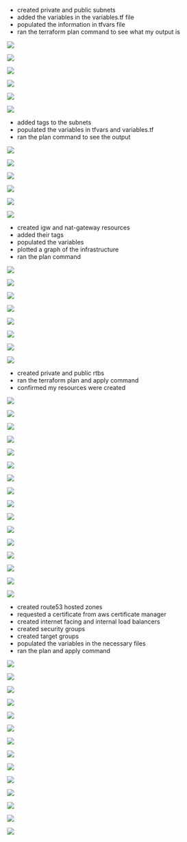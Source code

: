 - created private and public subnets
- added the variables in the variables.tf file
- populated the information in tfvars file
- ran the terraform plan command to see what my output is

![](images/privatesubnets1.png)

![](images/subnetsvariablestypedesc2.png)

![](images/tfvarssubnets3.png)

![](images/fmtvalidateplan4.png)

![](images/fmtvalidateplan44.png)

![](images/fmtvalidateplan444.png)

- added tags to the subnets
- populated the variables in tfvars and variables.tf
- ran the plan command to see the output

![](images/tagsmain5.png)

![](images/tagvariables55.png)

![](images/tagstfvars555.png)

![](images/terraformplan6.png)

![](images/terraformplan66.png)

![](images/terraformplan666.png)

- created igw and nat-gateway resources
- added their tags
- populated the variables
- plotted a graph of the infrastructure
- ran the plan command 

![](images/natgweip7.png)

![](images/igw77.png)

![](images/variablestf777.png)

![](images/tfvars7777.png)

![](images/graphpreview7.png)

![](images/terraformplan77777.png)

![](images/terraformplann77777.png)

![](images/terraformplannn77777.png)

- created private and public rtbs
- ran the terraform plan and apply command
- confirmed my resources were created

![](images/rtb8.png)

![](images/rtb88.png)

![](images/terraformplan9.png)

![](images/terraformplan99.png)

![](images/terraformplan999.png)

![](images/terraformplan9999.png)

![](images/terraformplan999999.png)

![](images/terraformapply10.png)

![](images/terraformapply1010.png)

![](images/terraformapply101010.png)

![](images/terraformapplyvpc10.png)

![](images/terraformapplyeip10.png)

![](images/terraformapplyigw10.png)

![](images/terraformapplynatgw10.png)

![](images/terraformapplyrtb10.png)

![](images/terraformapplysubnets10.png)

- created route53 hosted zones
- requested a certificate from aws certificate manager
- created internet facing and internal load balancers
- created security groups
- created target groups
- populated the variables in the necessary files
- ran the plan and apply command

![](images/route53hostedzone11.png)

![](images/certtf11.png)

![](images/certtff11.png)

![](images/securitytf111.png)

![](images/albtf1111.png)

![](images/terraformplan11.png)

![](images/terraformplan111.png)

![](images/terraformapply11.png)

![](images/terraformapply111.png)

![](images/awscertificatemanager11.png)

![](images/loadbalancers11.png)

![](images/loadbalancersrules11.png)

![](images/securitygroups11.png)

![](images/targetgroup11.png)